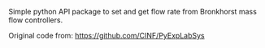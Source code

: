 Simple python API package to set and get flow rate from Bronkhorst mass flow controllers.

Original code from: https://github.com/CINF/PyExpLabSys
